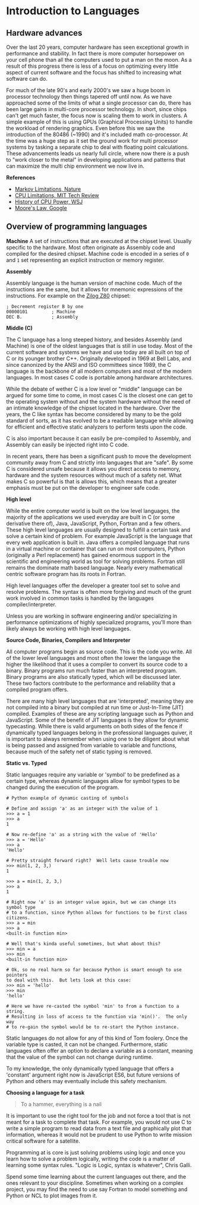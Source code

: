# Introduction to Languages

## Hardware advances

Over the last 20 years, computer hardware has seen exceptional growth in performance and stability.  In fact there is more computer horsepower on your cell phone than all the computers used to put a man on the moon.  As a result of this progress there is less of a focus on optimizing every little aspect of current software and the focus has shifted to increasing what software can do.

For much of the late 90's and early 2000's we saw a huge boom in processor technology then things tapered off until now. As we have approached some of the limits of what a single processor can do, there has been large gains in multi-core processor technology.  In short, since chips can't get much faster, the focus now is scaling them to work in clusters.  A simple example of this is using GPUs (Graphical Processing Units) to handle the workload of rendering graphics.  Even before this we saw the introduction of the 80486 (~1990) and it's included math co-processor.  At the time was a huge step as it set the ground work for multi processor systems by tasking a separate chip to deal with floating point calculations.  These advancements leads us nearly full circle, where now there _is_ a push to "work closer to the metal" in developing applications and patterns that can maximize the multi chip environment we now live in.

**References**

- [Markov Limitations, Nature](https://www.nsf.gov/news/news_summ.jsp?cntn_id=132339)
- [CPU Limitations, MIT Tech Review](https://www.technologyreview.com/s/421186/why-cpus-arent-getting-any-faster/)
- [History of CPU Power, WSJ](https://www.washingtonpost.com/news/the-switch/wp/2013/11/12/how-ridiculously-fast-our-computer-chips-have-gotten-in-one-chart/)
- [Moore's Law, Google](https://research.googleblog.com/2013/11/moores-law-part-1-brief-history-of.html)

## Overview of programming languages
**Machine**
A set of instructions that are executed at the chipset level. Usually specific to the hardware.  Most often originate as Assembly code and compiled for the desired chipset.  Machine code is encoded in a series of `0` and `1` set representing an explicit instruction or memory register.

**Assembly**

Assembly language is the human version of machine code.  Much of the instructions are the same, but it allows for mnemonic expressions of the instructions. For example on the [Zilog Z80](https://en.wikipedia.org/wiki/Zilog_Z80) chipset:

```
; Decrement register B by one
00000101         ; Machine
DEC B.           ; Assembly
```

**Middle (C)**

The C language has a long steeped history, and besides Assembly (and Machine) is one of the oldest languages that is still in use today.  Most of the current software and systems we have and use today are all built on top of C or its younger brother C++.  Originally developed in 1969 at Bell Labs, and since canonized by the ANSI and ISO committees since 1989, the C language is the backbone of all modern computers and most of the modern languages.  In most cases C code is portable among hardware architectures.

While the debate of wether C is a low level or "middle" language can be argued for some time to come, in most cases C is the closest one can get to the operating system without and the system hardware without the need of an intimate knowledge of the chipset located in the hardware.  Over the years, the C like syntax has become considered by many to be the gold standard of sorts, as it has evolved to be a readable language while allowing for efficient and effective static analyzers to perform tests upon the code.

C is also important because it can easily be pre-compiled to Assembly, and Assembly can easily be injected right into C code.

In recent years, there has been a significant push to move the development community away from C and strictly into languages that are "safe".  By some C is considered unsafe because it allows you direct access to memory, hardware and the system resources without much of a safety net.  What makes C so powerful is that is allows this, which means that a greater emphasis must be put on the developer to engineer safe code.

**High level**

While the entire computer world is built on the low level languages, the majority of the applications we used everyday are built in C (or some derivative there of), Java, JavaScript, Python, Fortran and a few others.  These high level languages are usually designed to fulfill a certain task and solve a certain kind of problem.  For example JavaScript is the language that every web application is built in.  Java offers a compiled language that runs in a virtual machine or container that can run on most computers, Python (originally a Perl replacement) has gained enormous support in the scientific and engineering world as tool for solving problems.  Fortran still remains the dominate math based language.  Nearly every mathematical centric software program has its roots in Fortran.

High level languages offer the developer a greater tool set to solve and resolve problems.  The syntax is often more forgiving and much of the grunt work involved in common tasks is handled by the languages compiler/interpreter.

Unless you are working in software engineering and/or specializing in performance optimizations of highly specialized programs, you'll more than likely always be working with high level languages.

**Source Code, Binaries, Compilers and Interpreter**

All computer programs begin as source code.  This is the code you write. All of the lower level languages and most often the lower the language the higher the likelihood that it uses a compiler to convert its source code to a binary.  Binary programs run much faster than an interpreted program.  Binary programs are also statically typed, which will be discussed later.  These two factors contribute to the performance and reliability that a compiled program offers.

There are many high level languages that are 'interpreted', meaning they are not compiled into a binary but compiled at run time or Just-In-Time (JIT) compiled.  Examples of these are any scripting language such as Python and JavaScript.  Some of the benefit of JIT languages is they allow for dynamic typecasting.  While there is valid arguments on both sides of the fence if dynamically typed languages belong in the professional languages quiver, it is important to always remember when using one to be diligent about what is being passed and assigned from variable to variable and functions, because much of the safety net of static typing is removed.

**Static vs. Typed**

Static languages require any variable or 'symbol' to be predefined as a certain type, whereas dynamic languages allow for symbol types to be changed during the execution of the program.

```
# Python example of dynamic casting of symbols

# Define and assign 'a' as an integer with the value of 1
>>> a = 1
>>> a
1

# Now re-define 'a' as a string with the value of 'Hello'
>>> a = 'Hello'
>>> a
'Hello'

# Pretty straight forward right?  Well lets cause trouble now
>>> min(1, 2, 3,)
1

>>> a = min(1, 2, 3,)
>>> a
1

# Right now 'a' is an integer value again, but we can change its symbol type
# to a function, since Python allows for functions to be first class citizens.
>>> a = min
>>> a
<built-in function min>

# Well that's kinda useful sometimes, but what about this?
>>> min = a
>>> min
<built-in function min>

# Ok, so no real harm so far because Python is smart enough to use pointers
to deal with this.  But lets look at this case:
>>> min = 'hello'
>>> min
'hello'

# Here we have re-casted the symbol 'min' to from a function to a string.
# Resulting in loss of access to the function via 'min()'.  The only way
# to re-gain the symbol would be to re-start the Python instance.
```

Static languages do not allow for any of this kind of Tom foolery.  Once the variable type is casted, it can not be changed.  Furthermore, static languages often offer an option to declare a variable as a constant, meaning that the value of the symbol can not change during runtime.

To my knowledge, the only dynamically typed language that offers a 'constant' argument right now is JavaScript ES6, but future versions of Python and others may eventually include this safety mechanism.


**Choosing a language for a task**

> To a hammer, everything is a nail

It is important to use the right tool for the job and not force a tool that is not meant for a task to complete that task.  For example, you would not use C to write a simple program to read data from a text file and graphically plot that information, whereas it would not be prudent to use Python to write mission critical software for a satellite.

Programming at is core is just solving problems using logic and once you learn how to solve a problem logically, writing the code is a matter of learning some syntax rules. "Logic is Logic, syntax is whatever", Chris Galli.

Spend some time learning about the current languages out there, and the ones relevant to your discipline.  Sometimes when working on a complex project, you may find the need to use say Fortran to model something and Python or NCL to plot images from it.
